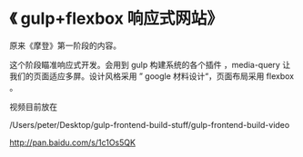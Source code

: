 # 《 gulp+flexbox 响应式网站》

原来《摩登》第一阶段的内容。


这个阶段瞄准响应式开发。会用到 gulp 构建系统的各个插件 ，media-query 让我们的页面适应多屏。设计风格采用 ” google 材料设计“，页面布局采用 flexbox 。


视频目前放在

/Users/peter/Desktop/gulp-frontend-build-stuff/gulp-frontend-build-video

http://pan.baidu.com/s/1c1Os5QK